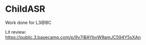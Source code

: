 # ChildASR
Work done for L3@BC


Lit review: https://public.3.basecamp.com/p/9v7jBAYbvW9amJC594Y5sXAn
